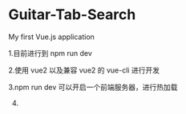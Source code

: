# Guitar-Tab-Search

My first Vue.js application

1.目前进行到 npm run dev

2.使用 vue2 以及兼容 vue2 的 vue-cli 进行开发

3.npm run dev 可以开启一个前端服务器，进行热加载

4.
